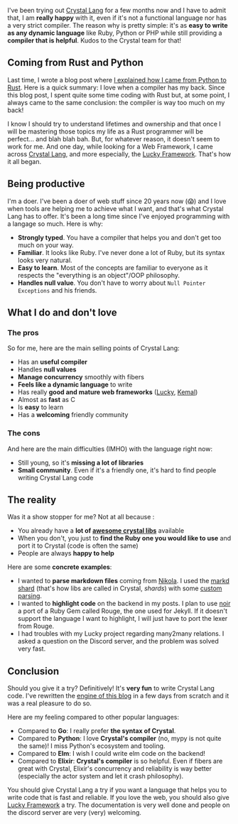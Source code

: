 <!-- 
.. title: Why you should give Crystal Lang a try: a quick review
.. slug: why-you-should-give-crystal-lang-a-try-a-quick-review
.. date: 2021-01-11 16:00:00+00:00
.. tags: crystal, beginner, lucky
.. category: 
.. link: 
.. description: 
.. type: text
-->

I've been trying out [Crystal Lang](https://crystal-lang.org/) for a few months now and I have to admit that, I am __really happy__ with it, even if it's not a functional language nor has a very strict compiler. The reason why is pretty simple: it's as __easy to write as any dynamic language__ like Ruby, Python or PHP while still providing a __compiler that is helpful__. Kudos to the Crystal team for that!

<!-- TEASER_END -->

## Coming from Rust and Python

Last time, I wrote a blog post where [I explained how I came from Python to Rust](/blog/from-python-to-go-to-rust). Here is a quick summary: I love when a compiler has my back. Since this blog post, I spent quite some time coding with Rust but, at some point, I always came to the same conclusion: the compiler is way too much on my back!

I know I should try to understand lifetimes and ownership and that once I will be mastering those topics my life as a Rust programmer will be perfect… and blah blah bah. But, for whatever reason, it doesn't seem to work for me. And one day, while looking for a Web Framework, I came across [Crystal Lang](https://crystal-lang.org/), and more especially, the [Lucky Framework](https://www.luckyframework.org/). That's how it all began.

## Being productive

I'm a doer. I've been a doer of web stuff since 20 years now (😱) and I love when tools are helping me to achieve what I want, and that's what Crystal Lang has to offer. It's been a long time since I've enjoyed programming with a langage so much. Here is why:

- __Strongly typed__. You have a compiler that helps you and don't get too much on your way.
- __Familiar__. It looks like Ruby. I've never done a lot of Ruby, but its syntax looks very natural.
- __Easy to learn__. Most of the concepts are familiar to everyone as it respects the "everything is an object"/OOP philosophy.
- __Handles null value__. You don't have to worry about `Null Pointer Exceptions` and his friends.

## What I do and don't love

### The pros

So for me, here are the main selling points of Crystal Lang:

- Has an __useful compiler__
- Handles __null values__
- __Manage concurrency__ smoothly with fibers
- __Feels like a dynamic language__ to write
- Has really __good and mature web frameworks__ ([Lucky](https://www.luckyframework.org/), [Kemal](https://kemalcr.com/))
- Almost as __fast__ as C
- Is __easy__ to learn
- Has a __welcoming__ friendly community

### The cons

And here are the main difficulties (IMHO) with the language right now:

- Still young, so it's __missing a lot of libraries__
- __Small community__. Even if it's a friendly one, it's hard to find people writing Crystal Lang code

## The reality

Was it a show stopper for me? Not at all because :
- You already have a __lot of [awesome crystal libs](https://github.com/veelenga/awesome-crystal)__ available
- When you don't, you just to __find the Ruby one you would like to use__ and port it to Crystal (code is often the same)
- People are always __happy to help__

Here are some __concrete examples__:
- I wanted to __parse markdown files__ coming from [Nikola](https://getnikola.com/). I used the [markd shard](https://shardbox.org/shards/markd) (that's how libs are called in Crystal, _shards_) with some [custom parsing](https://github.com/vjousse/lucky-blog/blob/master/src/markdown/parser.cr).
- I wanted to __highlight code__ on the backend in my posts. I plan to use [noir](https://shardbox.org/shards/noir) a port of a Ruby Gem called Rouge, the one used for Jekyll. If it doesn't support the language I want to highlight, I will just have to port the lexer from Rouge.
- I had troubles with my Lucky project regarding many2many relations. I asked a question on the Discord server, and the problem was solved very fast.

## Conclusion

Should you give it a try? Definitively! It's __very fun__ to write Crystal Lang code. I've rewritten the [engine of this blog](https://github.com/vjousse/lucky-blog) in a few days from scratch and it was a real pleasure to do so.

Here are my feeling compared to other popular languages:

- Compared to __Go__: I really prefer __the syntax of Crystal__.
- Compared to __Python__: I love __Crystal's compiler__ (no, mypy is not quite the same)! I miss Python's ecosystem and tooling.
- Compared to __Elm__: I wish I could write elm code on the backend!
- Compared to __Elixir__: __Crystal's compiler__ is so helpful. Even if fibers are great with Crystal, Elixir's concurrency and reliability is way better (especially the actor system and let it crash philosophy).

You should give Crystal Lang a try if you want a language that helps you to write code that is fast and reliable. If you love the web, you should also give [Lucky Framework](https://www.luckyframework.org/) a try. The documentation is very well done and people on the discord server are very (very) welcoming.
